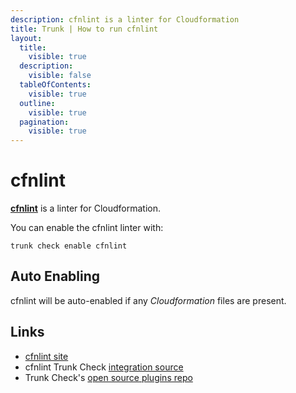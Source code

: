 ```yaml
---
description: cfnlint is a linter for Cloudformation
title: Trunk | How to run cfnlint
layout:
  title:
    visible: true
  description:
    visible: false
  tableOfContents:
    visible: true
  outline:
    visible: true
  pagination:
    visible: true
---
```


# cfnlint

[**cfnlint**](https://github.com/aws-cloudformation/cfn-lint#readme) is a linter for Cloudformation.

You can enable the cfnlint linter with:

```shell
trunk check enable cfnlint
```

## Auto Enabling

cfnlint will be auto-enabled if any *Cloudformation* files are present.





## Links

- [cfnlint site](https://github.com/aws-cloudformation/cfn-lint#readme)
- cfnlint Trunk Check [integration source](https://github.com/trunk-io/plugins/tree/main/linters/cfnlint)
- Trunk Check's [open source plugins repo](https://github.com/trunk-io/plugins/tree/main)

